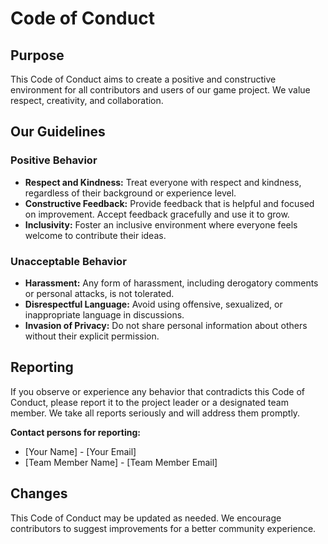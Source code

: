 # Code of Conduct

## Purpose

This Code of Conduct aims to create a positive and constructive environment for all contributors and users of our game project. We value respect, creativity, and collaboration.

## Our Guidelines

### Positive Behavior

- **Respect and Kindness:** Treat everyone with respect and kindness, regardless of their background or experience level.
- **Constructive Feedback:** Provide feedback that is helpful and focused on improvement. Accept feedback gracefully and use it to grow.
- **Inclusivity:** Foster an inclusive environment where everyone feels welcome to contribute their ideas.

### Unacceptable Behavior

- **Harassment:** Any form of harassment, including derogatory comments or personal attacks, is not tolerated.
- **Disrespectful Language:** Avoid using offensive, sexualized, or inappropriate language in discussions.
- **Invasion of Privacy:** Do not share personal information about others without their explicit permission.

## Reporting

If you observe or experience any behavior that contradicts this Code of Conduct, please report it to the project leader or a designated team member. We take all reports seriously and will address them promptly.

**Contact persons for reporting:**
- [Your Name] - [Your Email]
- [Team Member Name] - [Team Member Email]

## Changes

This Code of Conduct may be updated as needed. We encourage contributors to suggest improvements for a better community experience.

